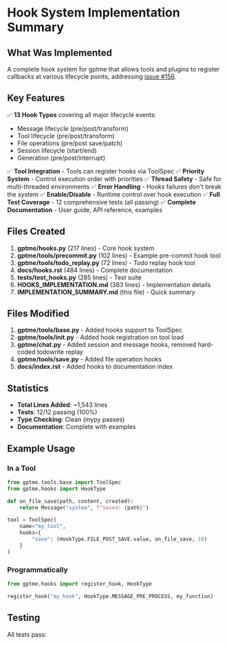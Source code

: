 # Hook System Implementation Summary

## What Was Implemented

A complete hook system for gptme that allows tools and plugins to register callbacks at various lifecycle points, addressing [issue #156](https://github.com/gptme/gptme/issues/156).

## Key Features

✅ **13 Hook Types** covering all major lifecycle events:
- Message lifecycle (pre/post/transform)
- Tool lifecycle (pre/post/transform)
- File operations (pre/post save/patch)
- Session lifecycle (start/end)
- Generation (pre/post/interrupt)

✅ **Tool Integration** - Tools can register hooks via ToolSpec
✅ **Priority System** - Control execution order with priorities
✅ **Thread Safety** - Safe for multi-threaded environments
✅ **Error Handling** - Hooks failures don't break the system
✅ **Enable/Disable** - Runtime control over hook execution
✅ **Full Test Coverage** - 12 comprehensive tests (all passing)
✅ **Complete Documentation** - User guide, API reference, examples

## Files Created

1. **gptme/hooks.py** (217 lines) - Core hook system
2. **gptme/tools/precommit.py** (102 lines) - Example pre-commit hook tool
3. **gptme/tools/todo_replay.py** (72 lines) - Todo replay hook tool
4. **docs/hooks.rst** (484 lines) - Complete documentation
5. **tests/test_hooks.py** (285 lines) - Test suite
6. **HOOKS_IMPLEMENTATION.md** (383 lines) - Implementation details
7. **IMPLEMENTATION_SUMMARY.md** (this file) - Quick summary

## Files Modified

1. **gptme/tools/base.py** - Added hooks support to ToolSpec
2. **gptme/tools/__init__.py** - Added hook registration on tool load
3. **gptme/chat.py** - Added session and message hooks, removed hard-coded todowrite replay
4. **gptme/tools/save.py** - Added file operation hooks
5. **docs/index.rst** - Added hooks to documentation index

## Statistics

- **Total Lines Added**: ~1,543 lines
- **Tests**: 12/12 passing (100%)
- **Type Checking**: Clean (mypy passes)
- **Documentation**: Complete with examples

## Example Usage

### In a Tool

```python
from gptme.tools.base import ToolSpec
from gptme.hooks import HookType

def on_file_save(path, content, created):
    return Message("system", f"Saved: {path}")

tool = ToolSpec(
    name="my_tool",
    hooks={
        "save": (HookType.FILE_POST_SAVE.value, on_file_save, 10)
    }
)
```

### Programmatically

```python
from gptme.hooks import register_hook, HookType

register_hook("my_hook", HookType.MESSAGE_PRE_PROCESS, my_function)
```

## Testing

All tests pass:
